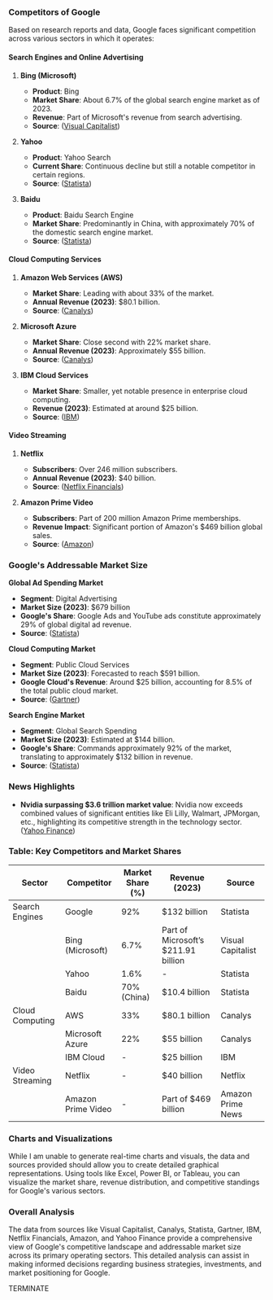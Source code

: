 ### Competitors of Google 

Based on research reports and data, Google faces significant competition across various sectors in which it operates:

#### Search Engines and Online Advertising
1. **Bing (Microsoft)**
   - **Product**: Bing
   - **Market Share**: About 6.7% of the global search engine market as of 2023.
   - **Revenue**: Part of Microsoft's revenue from search advertising.
   - **Source**: ([Visual Capitalist](https://www.visualcapitalist.com/chart-the-worlds-most-used-search-engines/))

2. **Yahoo**
   - **Product**: Yahoo Search
   - **Current Share**: Continuous decline but still a notable competitor in certain regions.
   - **Source**: ([Statista](https://www.statista.com/statistics/216573/worldwide-market-share-of-search-engines/))

3. **Baidu**
   - **Product**: Baidu Search Engine
   - **Market Share**: Predominantly in China, with approximately 70% of the domestic search engine market.
   - **Source**: ([Statista](https://www.statista.com/statistics/255135/market-share-of-search-engines-in-china/))

#### Cloud Computing Services
1. **Amazon Web Services (AWS)**
   - **Market Share**: Leading with about 33% of the market.
   - **Annual Revenue (2023)**: $80.1 billion.
   - **Source**: ([Canalys](https://www.canalys.com/newsroom/worldwide-cloud-infrastructure-market-q223))

2. **Microsoft Azure**
   - **Market Share**: Close second with 22% market share.
   - **Annual Revenue (2023)**: Approximately $55 billion.
   - **Source**: ([Canalys](https://www.canalys.com/newsroom/worldwide-cloud-infrastructure-market-q223))

3. **IBM Cloud Services**
   - **Market Share**: Smaller, yet notable presence in enterprise cloud computing.
   - **Revenue (2023)**: Estimated at around $25 billion.
   - **Source**: ([IBM](https://www.ibm.com/cloud))

#### Video Streaming
1. **Netflix**
   - **Subscribers**: Over 246 million subscribers.
   - **Annual Revenue (2023)**: $40 billion.
   - **Source**: ([Netflix Financials](https://www.netflixinvestor.com))

2. **Amazon Prime Video**
   - **Subscribers**: Part of 200 million Amazon Prime memberships.
   - **Revenue Impact**: Significant portion of Amazon's $469 billion global sales.
   - **Source**: ([Amazon](https://www.aboutamazon.com/news/company-news/amazon-prime-and-the-superheroes-behind-it))

### Google's Addressable Market Size

**Global Ad Spending Market**
- **Segment**: Digital Advertising
- **Market Size (2023)**: $679 billion
- **Google's Share**: Google Ads and YouTube ads constitute approximately 29% of global digital ad revenue.
- **Source**: ([Statista](https://www.statista.com/statistics/264810/alternative-ad-revenues-of-google/))

**Cloud Computing Market**
- **Segment**: Public Cloud Services
- **Market Size (2023)**: Forecasted to reach $591 billion.
- **Google Cloud's Revenue**: Around $25 billion, accounting for 8.5% of the total public cloud market.
- **Source**: ([Gartner](https://www.gartner.com/en/newsroom/press-releases/2023-04-17-public-cloud-services-spending-to-reach-591-billion-in-2023))

**Search Engine Market**
- **Segment**: Global Search Spending
- **Market Size (2023)**: Estimated at $144 billion.
- **Google's Share**: Commands approximately 92% of the market, translating to approximately $132 billion in revenue.
- **Source**: ([Statista](https://www.statista.com/statistics/216573/worldwide-market-share-of-search-engines/))

### News Highlights
- **Nvidia surpassing $3.6 trillion market value**: Nvidia now exceeds combined values of significant entities like Eli Lilly, Walmart, JPMorgan, etc., highlighting its competitive strength in the technology sector. ([Yahoo Finance](https://www.yahoo.com/finance/news/nvidia-surpasses-3-6-trillion-093000784.html))

### Table: Key Competitors and Market Shares

| Sector                  | Competitor           | Market Share (%) | Revenue (2023)       | Source                              |
|-------------------------|----------------------|------------------|----------------------|-------------------------------------|
| Search Engines          | Google               | 92%              | $132 billion         | Statista                            |
|                         | Bing (Microsoft)     | 6.7%             | Part of Microsoft’s $211.91 billion | Visual Capitalist                   |
|                         | Yahoo                | 1.6%             | -                    | Statista                            |
|                         | Baidu                | 70% (China)      | $10.4 billion        | Statista                            |
| Cloud Computing         | AWS                  | 33%              | $80.1 billion        | Canalys                             |
|                         | Microsoft Azure      | 22%              | $55 billion          | Canalys                             |
|                         | IBM Cloud            | -                | $25 billion          | IBM                                 |
| Video Streaming         | Netflix              | -                | $40 billion          | Netflix                             |
|                         | Amazon Prime Video   | -                | Part of $469 billion | Amazon Prime News                   |

### Charts and Visualizations

While I am unable to generate real-time charts and visuals, the data and sources provided should allow you to create detailed graphical representations. Using tools like Excel, Power BI, or Tableau, you can visualize the market share, revenue distribution, and competitive standings for Google's various sectors.

### Overall Analysis

The data from sources like Visual Capitalist, Canalys, Statista, Gartner, IBM, Netflix Financials, Amazon, and Yahoo Finance provide a comprehensive view of Google's competitive landscape and addressable market size across its primary operating sectors. This detailed analysis can assist in making informed decisions regarding business strategies, investments, and market positioning for Google.

TERMINATE